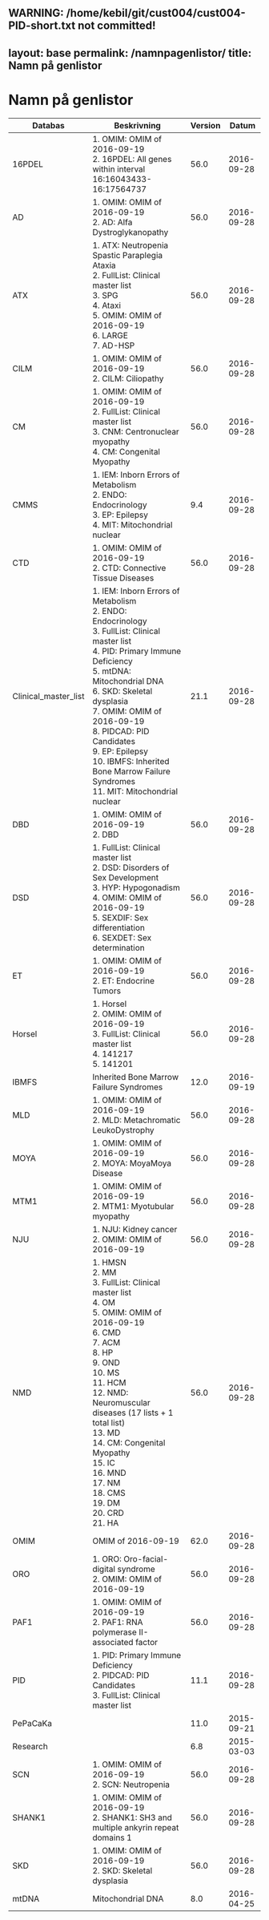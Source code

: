 WARNING: /home/kebil/git/cust004/cust004-PID-short.txt not committed!
---
layout: base
permalink: /namnpagenlistor/
title: Namn på genlistor
---

# Namn på genlistor

|Databas|Beskrivning|Version|Datum|
|---|---|---|---|
|16PDEL|1. OMIM: OMIM of 2016-09-19<br />2. 16PDEL: All genes within interval 16:16043433-16:17564737<br />|56.0|2016-09-28|
|AD|1. OMIM: OMIM of 2016-09-19<br />2. AD: Alfa Dystroglykanopathy<br />|56.0|2016-09-28|
|ATX|1. ATX: Neutropenia Spastic Paraplegia Ataxia<br />2. FullList: Clinical master list<br />3. SPG<br />4. Ataxi<br />5. OMIM: OMIM of 2016-09-19<br />6. LARGE<br />7. AD-HSP<br />|56.0|2016-09-28|
|CILM|1. OMIM: OMIM of 2016-09-19<br />2. CILM: Ciliopathy<br />|56.0|2016-09-28|
|CM|1. OMIM: OMIM of 2016-09-19<br />2. FullList: Clinical master list<br />3. CNM: Centronuclear myopathy<br />4. CM: Congenital Myopathy<br />|56.0|2016-09-28|
|CMMS|1. IEM: Inborn Errors of Metabolism<br />2. ENDO: Endocrinology<br />3. EP: Epilepsy<br />4. MIT: Mitochondrial nuclear<br />|9.4|2016-09-28|
|CTD|1. OMIM: OMIM of 2016-09-19<br />2. CTD: Connective Tissue Diseases<br />|56.0|2016-09-28|
|Clinical_master_list|1. IEM: Inborn Errors of Metabolism<br />2. ENDO: Endocrinology<br />3. FullList: Clinical master list<br />4. PID: Primary Immune Deficiency<br />5. mtDNA: Mitochondrial DNA<br />6. SKD: Skeletal dysplasia<br />7. OMIM: OMIM of 2016-09-19<br />8. PIDCAD: PID Candidates<br />9. EP: Epilepsy<br />10. IBMFS: Inherited Bone Marrow Failure Syndromes<br />11. MIT: Mitochondrial nuclear<br />|21.1|2016-09-28|
|DBD|1. OMIM: OMIM of 2016-09-19<br />2. DBD<br />|56.0|2016-09-28|
|DSD|1. FullList: Clinical master list<br />2. DSD: Disorders of Sex Development<br />3. HYP: Hypogonadism<br />4. OMIM: OMIM of 2016-09-19<br />5. SEXDIF: Sex differentiation<br />6. SEXDET: Sex determination<br />|56.0|2016-09-28|
|ET|1. OMIM: OMIM of 2016-09-19<br />2. ET: Endocrine Tumors<br />|56.0|2016-09-28|
|Horsel|1. Horsel<br />2. OMIM: OMIM of 2016-09-19<br />3. FullList: Clinical master list<br />4. 141217<br />5. 141201<br />|56.0|2016-09-28|
|IBMFS|Inherited Bone Marrow Failure Syndromes|12.0|2016-09-19|
|MLD|1. OMIM: OMIM of 2016-09-19<br />2. MLD: Metachromatic LeukoDystrophy<br />|56.0|2016-09-28|
|MOYA|1. OMIM: OMIM of 2016-09-19<br />2. MOYA: MoyaMoya Disease<br />|56.0|2016-09-28|
|MTM1|1. OMIM: OMIM of 2016-09-19<br />2. MTM1: Myotubular myopathy<br />|56.0|2016-09-28|
|NJU|1. NJU: Kidney cancer<br />2. OMIM: OMIM of 2016-09-19<br />|56.0|2016-09-28|
|NMD|1. HMSN<br />2. MM<br />3. FullList: Clinical master list<br />4. OM<br />5. OMIM: OMIM of 2016-09-19<br />6. CMD<br />7. ACM<br />8. HP<br />9. OND<br />10. MS<br />11. HCM<br />12. NMD: Neuromuscular diseases (17 lists + 1 total list)<br />13. MD<br />14. CM: Congenital Myopathy<br />15. IC<br />16. MND<br />17. NM<br />18. CMS<br />19. DM<br />20. CRD<br />21. HA<br />|56.0|2016-09-28|
|OMIM|OMIM of 2016-09-19|62.0|2016-09-28|
|ORO|1. ORO: Oro-facial-digital syndrome<br />2. OMIM: OMIM of 2016-09-19<br />|56.0|2016-09-28|
|PAF1|1. OMIM: OMIM of 2016-09-19<br />2. PAF1: RNA polymerase II-associated factor<br />|56.0|2016-09-28|
|PID|1. PID: Primary Immune Deficiency<br />2. PIDCAD: PID Candidates<br />3. FullList: Clinical master list<br />|11.1|2016-09-28|
|PePaCaKa||11.0|2015-09-21|
|Research||6.8|2015-03-03|
|SCN|1. OMIM: OMIM of 2016-09-19<br />2. SCN: Neutropenia<br />|56.0|2016-09-28|
|SHANK1|1. OMIM: OMIM of 2016-09-19<br />2. SHANK1: SH3 and multiple ankyrin repeat domains 1<br />|56.0|2016-09-28|
|SKD|1. OMIM: OMIM of 2016-09-19<br />2. SKD: Skeletal dysplasia<br />|56.0|2016-09-28|
|mtDNA|Mitochondrial DNA|8.0|2016-04-25|
